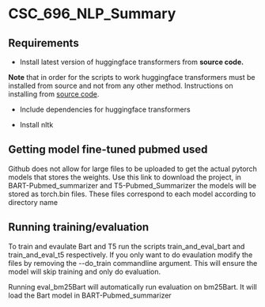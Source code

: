 # CSC_696_NLP_Summary
## Requirements

- Install latest version of huggingface transformers from **source code.**

**Note** that in order for the scripts to work huggingface transformers must be 
installed from source and not from any other method. Instructions on installing 
from [source code](https://huggingface.co/docs/transformers/installation#installing-from-source). 

- Include dependencies for huggingface transformers

- Install nltk
 

## Getting model fine-tuned pubmed used

Github does not allow for large files to be uploaded to get the actual pytorch models that stores the weights. Use this link to download the project, in BART-Pubmed\_summarizer and T5-Pubmed\_Summarizer the models will be stored as torch.bin files. These files correspond to each model according to directory name


## Running training/evaluation

To train and evaulate Bart and T5 run the scripts train\_and\_eval\_bart and train\_and\_eval\_t5 respectively. If you only want to do evaulation modify the files by removing the --do\_train commandline argument. This will ensure the model will skip training and only do evaluation.

Running eval\_bm25Bart will automatically run evaluation on bm25Bart. It will load the Bart model in BART-Pubmed\_summarizer
